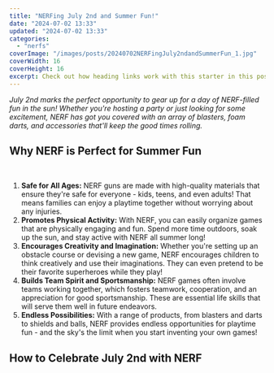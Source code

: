 ```yaml
---
title: "NERFing July 2nd and Summer Fun!"
date: "2024-07-02 13:33"
updated: "2024-07-02 13:33"
categories:
  - "nerfs"
coverImage: "/images/posts/20240702NERFingJuly2ndandSummerFun_1.jpg"
coverWidth: 16
coverHeight: 16
excerpt: Check out how heading links work with this starter in this post.
---
```


<script>
  import { base } from '$app/paths';
</script>


*July 2nd marks the perfect opportunity to gear up for a day of NERF-filled fun in the sun! Whether you're hosting a party or just looking for some excitement, NERF has got you covered with an array of blasters, foam darts, and accessories that'll keep the good times rolling.*

## Why NERF is Perfect for Summer Fun 


<img class="inline object-contain w-full my-4" src="{base}/images/posts/20240702NERFingJuly2ndandSummerFun_2.jpg" alt="" style="aspect-ratio: 16 / 16;" width="16" height="16">

1. **Safe for All Ages:** NERF guns are made with high-quality materials that ensure they're safe for everyone - kids, teens, and even adults! That means families can enjoy a playtime together without worrying about any injuries.
2. **Promotes Physical Activity:** With NERF, you can easily organize games that are physically engaging and fun. Spend more time outdoors, soak up the sun, and stay active with NERF all summer long!
3. **Encourages Creativity and Imagination:** Whether you're setting up an obstacle course or devising a new game, NERF encourages children to think creatively and use their imaginations. They can even pretend to be their favorite superheroes while they play!
4. **Builds Team Spirit and Sportsmanship:** NERF games often involve teams working together, which fosters teamwork, cooperation, and an appreciation for good sportsmanship. These are essential life skills that will serve them well in future endeavors.
5. **Endless Possibilities:** With a range of products, from blasters and darts to shields and balls, NERF provides endless opportunities for playtime fun - and the sky's the limit when you start inventing your own games!

## How to Celebrate July 2nd with NERF